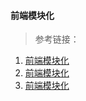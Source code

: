 #### 前端模块化

> 参考链接：

  1. [前端模块化](https://juejin.im/post/5aaa37c8f265da23945f365c#heading-2)
  2. [前端模块化](https://github.com/seajs/seajs/issues/588)
  3. [前端模块化](https://huangxuan.me/js-module-7day/#/)